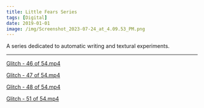 ```yaml
---
title: Little Fears Series
tags: [Digital]
date: 2019-01-01
image: /img/Screenshot_2023-07-24_at_4.09.53_PM.png
---
```


A series dedicated to automatic writing and textural experiments.

---

[Glitch - 46 of 54.mp4](Little%20Fears%20Series%20d5fc9d2b82794e3c941a3f51cd71024b/Glitch_-_46_of_54.mp4)

[Glitch - 47 of 54.mp4](Little%20Fears%20Series%20d5fc9d2b82794e3c941a3f51cd71024b/Glitch_-_47_of_54.mp4)

[Glitch - 48 of 54.mp4](Little%20Fears%20Series%20d5fc9d2b82794e3c941a3f51cd71024b/Glitch_-_48_of_54.mp4)

[Glitch - 51 of 54.mp4](Little%20Fears%20Series%20d5fc9d2b82794e3c941a3f51cd71024b/Glitch_-_51_of_54.mp4)